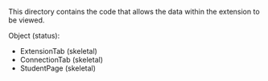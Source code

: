 This directory contains the code that allows the data within the extension to be viewed.

Object (status):
- ExtensionTab (skeletal)
- ConnectionTab (skeletal)
- StudentPage (skeletal)
